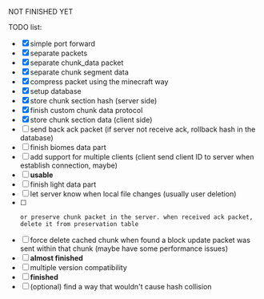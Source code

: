 NOT FINISHED YET

TODO list:

- [x] simple port forward
- [x] separate packets
- [x] separate chunk_data packet
- [x] separate chunk segment data
- [x] compress packet using the minecraft way
- [x] setup database
- [x] store chunk section hash (server side)
- [x] finish custom chunk data protocol
- [x] store chunk section data (client side)
- [ ] send back ack packet (if server not receive ack, rollback hash in the database)
- [ ] finish biomes data part
- [ ] add support for multiple clients (client send client ID to server when establish connection, maybe)
- [ ] **usable**
- [ ] finish light data part
- [ ] let server know when local file changes (usually user deletion)
- [ ]     or preserve chunk packet in the server. when received ack packet, delete it from preservation table
- [ ] force delete cached chunk when found a block update packet was sent within that chunk (maybe have some performance issues)
- [ ] **almost finished**
- [ ] multiple version compatibility
- [ ] **finished**
- [ ] (optional) find a way that wouldn't cause hash collision